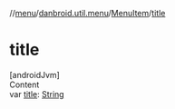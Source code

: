 //[menu](../../../index.md)/[danbroid.util.menu](../index.md)/[MenuItem](index.md)/[title](title.md)



# title  
[androidJvm]  
Content  
var [title](title.md): [String](https://kotlinlang.org/api/latest/jvm/stdlib/kotlin/-string/index.html)  



